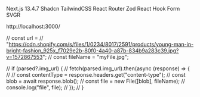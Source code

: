 Next.js 13.4.7
Shadcn
TailwindCSS
React Router
Zod
React Hook Form
SVGR

http://localhost:3000/

// const url =
// "https://cdn.shopify.com/s/files/1/0234/8017/2591/products/young-man-in-bright-fashion_925x_f7029e2b-80f0-4a40-a87b-834b9a283c39.jpg?v=1572867553";
// const fileName = "myFile.jpg";

// if (parsed?.img_url) {
// fetch(parsed.img_url).then(async (response) => {
// // const contentType = response.headers.get("content-type");
// const blob = await response.blob();
// const file = new File([blob], fileName);
// console.log("file", file);
// });
// }
